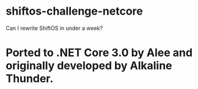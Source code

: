 # shiftos-challenge-netcore

Can I rewrite ShiftOS in under a week?

# Ported to .NET Core 3.0 by Alee and originally developed by Alkaline Thunder.
